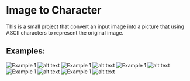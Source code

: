 # Image to Character

This is a small project that convert an input image into a picture that using ASCII characters to represent the 
original image.

## Examples:
![Example 1](images/image1.png)
![alt text](generated_results/image1.jpg)
![Example 1](images/image2.png)
![alt text](generated_results/image2.jpg)
![Example 1](images/image3.png)
![alt text](generated_results/image3.jpg)
![Example 1](images/image4.png)
![alt text](generated_results/image4.jpg)
![Example 1](images/image4.png)
![alt text](generated_results/image4.jpg)